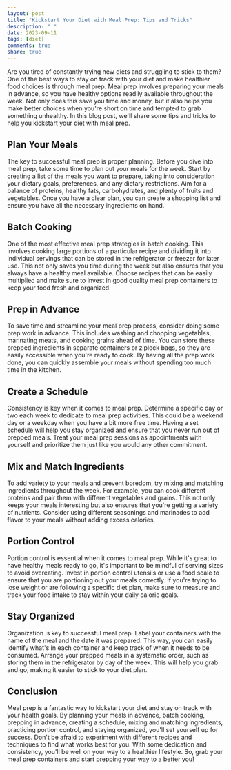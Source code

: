 ```yaml
---
layout: post
title: "Kickstart Your Diet with Meal Prep: Tips and Tricks"
description: " "
date: 2023-09-11
tags: [diet]
comments: true
share: true
---
```


Are you tired of constantly trying new diets and struggling to stick to them? One of the best ways to stay on track with your diet and make healthier food choices is through meal prep. Meal prep involves preparing your meals in advance, so you have healthy options readily available throughout the week. Not only does this save you time and money, but it also helps you make better choices when you're short on time and tempted to grab something unhealthy. In this blog post, we'll share some tips and tricks to help you kickstart your diet with meal prep.

## Plan Your Meals ##

The key to successful meal prep is proper planning. Before you dive into meal prep, take some time to plan out your meals for the week. Start by creating a list of the meals you want to prepare, taking into consideration your dietary goals, preferences, and any dietary restrictions. Aim for a balance of proteins, healthy fats, carbohydrates, and plenty of fruits and vegetables. Once you have a clear plan, you can create a shopping list and ensure you have all the necessary ingredients on hand.

## Batch Cooking ##

One of the most effective meal prep strategies is batch cooking. This involves cooking large portions of a particular recipe and dividing it into individual servings that can be stored in the refrigerator or freezer for later use. This not only saves you time during the week but also ensures that you always have a healthy meal available. Choose recipes that can be easily multiplied and make sure to invest in good quality meal prep containers to keep your food fresh and organized.

## Prep in Advance ##

To save time and streamline your meal prep process, consider doing some prep work in advance. This includes washing and chopping vegetables, marinating meats, and cooking grains ahead of time. You can store these prepped ingredients in separate containers or ziplock bags, so they are easily accessible when you're ready to cook. By having all the prep work done, you can quickly assemble your meals without spending too much time in the kitchen.

## Create a Schedule ##

Consistency is key when it comes to meal prep. Determine a specific day or two each week to dedicate to meal prep activities. This could be a weekend day or a weekday when you have a bit more free time. Having a set schedule will help you stay organized and ensure that you never run out of prepped meals. Treat your meal prep sessions as appointments with yourself and prioritize them just like you would any other commitment.

## Mix and Match Ingredients ##

To add variety to your meals and prevent boredom, try mixing and matching ingredients throughout the week. For example, you can cook different proteins and pair them with different vegetables and grains. This not only keeps your meals interesting but also ensures that you're getting a variety of nutrients. Consider using different seasonings and marinades to add flavor to your meals without adding excess calories.

## Portion Control ##

Portion control is essential when it comes to meal prep. While it's great to have healthy meals ready to go, it's important to be mindful of serving sizes to avoid overeating. Invest in portion control utensils or use a food scale to ensure that you are portioning out your meals correctly. If you're trying to lose weight or are following a specific diet plan, make sure to measure and track your food intake to stay within your daily calorie goals.

## Stay Organized ##

Organization is key to successful meal prep. Label your containers with the name of the meal and the date it was prepared. This way, you can easily identify what's in each container and keep track of when it needs to be consumed. Arrange your prepped meals in a systematic order, such as storing them in the refrigerator by day of the week. This will help you grab and go, making it easier to stick to your diet plan.

## Conclusion ##

Meal prep is a fantastic way to kickstart your diet and stay on track with your health goals. By planning your meals in advance, batch cooking, prepping in advance, creating a schedule, mixing and matching ingredients, practicing portion control, and staying organized, you'll set yourself up for success. Don't be afraid to experiment with different recipes and techniques to find what works best for you. With some dedication and consistency, you'll be well on your way to a healthier lifestyle. So, grab your meal prep containers and start prepping your way to a better you!